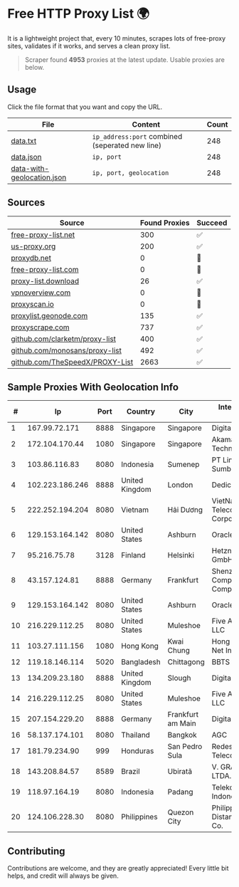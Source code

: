
# Free HTTP Proxy List 🌍

It is a lightweight project that, every 10 minutes, scrapes lots of free-proxy sites, validates if it works, and serves a clean proxy list.


> Scraper found **4953** proxies at the latest update. Usable proxies are below.

## Usage

Click the file format that you want and copy the URL.


|File|Content|Count|
|----|-------|-----|
|[data.txt](https://raw.githubusercontent.com/themiralay/Proxy-List-World/master/data.txt)|`ip_address:port` combined (seperated new line)|248|
|[data.json](https://raw.githubusercontent.com/themiralay/Proxy-List-World/master/data.json)|`ip, port`|248|
|[data-with-geolocation.json](https://raw.githubusercontent.com/themiralay/Proxy-List-World/master/data-with-geolocation.json)|`ip, port, geolocation`|248|

## Sources

|Source|Found Proxies|Succeed|
|------|-------------|-------|
|[free-proxy-list.net](https://free-proxy-list.net)|300|✅|
|[us-proxy.org](https://www.us-proxy.org)|200|✅|
|[proxydb.net](http://proxydb.net)|0|🚫|
|[free-proxy-list.com](https://free-proxy-list.com/?page=&port=&type%5B%5D=http&type%5B%5D=https&up_time=0&search=Search)|0|🚫|
|[proxy-list.download](https://www.proxy-list.download/HTTP)|26|✅|
|[vpnoverview.com](https://vpnoverview.com/privacy/anonymous-browsing/free-proxy-servers)|0|🚫|
|[proxyscan.io](https://www.proxyscan.io)|0|🚫|
|[proxylist.geonode.com](https://proxylist.geonode.com/api/proxy-list?limit=300&page=1&sort_by=lastChecked&sort_type=desc&protocols=http,https)|135|✅|
|[proxyscrape.com](https://api.proxyscrape.com/v2/?request=displayproxies&protocol=http&timeout=10000&country=all&ssl=all&anonymity=all)|737|✅|
|[github.com/clarketm/proxy-list](https://raw.githubusercontent.com/clarketm/proxy-list/master/proxy-list-raw.txt)|400|✅|
|[github.com/monosans/proxy-list](https://raw.githubusercontent.com/monosans/proxy-list/main/proxies/http.txt)|492|✅|
|[github.com/TheSpeedX/PROXY-List](https://raw.githubusercontent.com/TheSpeedX/PROXY-List/master/http.txt)|2663|✅|


## Sample Proxies With Geolocation Info

|#|Ip|Port|Country|City|Internet Service Provider|
|-|--|----|-------|----|-------------------------|
|1|167.99.72.171|8888|Singapore|Singapore|DigitalOcean, LLC|
|2|172.104.170.44|1080|Singapore|Singapore|Akamai Technologies|
|3|103.86.116.83|8080|Indonesia|Sumenep|PT Link Data Sumber Barokah|
|4|102.223.186.246|8888|United Kingdom|London|Dedicated Servers|
|5|222.252.194.204|8080|Vietnam|Hải Dương|VietNam Post and Telecom Corporation|
|6|129.153.164.142|8080|United States|Ashburn|Oracle Corporation|
|7|95.216.75.78|3128|Finland|Helsinki|Hetzner Online GmbH|
|8|43.157.124.81|8888|Germany|Frankfurt|Shenzhen Tencent Computer Systems Company Limited|
|9|129.153.164.142|8080|United States|Ashburn|Oracle Corporation|
|10|216.229.112.25|8080|United States|Muleshoe|Five Area Systems, LLC|
|11|103.27.111.156|1080|Hong Kong|Kwai Chung|Hong Kong San Ai Net Int'l Limited|
|12|119.18.146.114|5020|Bangladesh|Chittagong|BBTS Network|
|13|134.209.23.180|8888|United Kingdom|Slough|DigitalOcean, LLC|
|14|216.229.112.25|8080|United States|Muleshoe|Five Area Systems, LLC|
|15|207.154.229.20|8888|Germany|Frankfurt am Main|DigitalOcean, LLC|
|16|58.137.174.101|8080|Thailand|Bangkok|AGC|
|17|181.79.234.90|999|Honduras|San Pedro Sula|Redes y Telecomunicaciones|
|18|143.208.84.57|8589|Brazil|Ubiratã|V. GRAZIOLI & CIA. LTDA. - ME|
|19|118.97.164.19|8080|Indonesia|Padang|Telekomunikasi Indonesia|
|20|124.106.228.30|8080|Philippines|Quezon City|Philippine Long Distance Telephone Co.|



## Contributing

Contributions are welcome, and they are greatly appreciated! Every
little bit helps, and credit will always be given.


